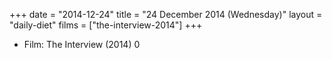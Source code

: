 +++
date = "2014-12-24"
title = "24 December 2014 (Wednesday)"
layout = "daily-diet"
films = ["the-interview-2014"]
+++


* Film: The Interview (2014) 0